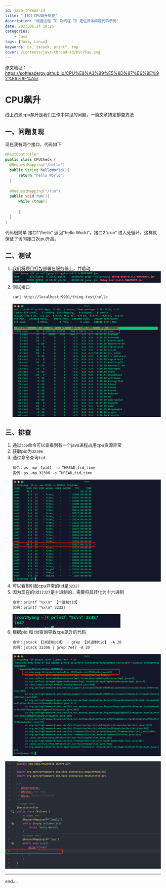 ```yaml
---
id: java-thread-id
title: "【转】CPU飙升排查"
description: "根据进程 ID 及线程 ID 定位具体问题代码示例"
date: 2023.06.24 10:26
categories:
    - Java
tags: [Java, Linux]
keywords: ps, jstack, printf, top
cover: /contents/java-thread-id/bVc7Fau.png
---
```


原文地址：https://softleadergy.github.io/CPU%E9%A3%99%E5%8D%87%E6%8E%92%E6%9F%A5/

# CPU飙升

线上资源cpu飙升是我们工作中常见的问题，一篇文章搞定排查方法

## 一、问题复现

现在我有两个接口，代码如下

```java
@RestController
public class CPUCheck {
  @RequestMapping("/hello")
  public String helloWorld(){
      return "hello World";
  }

  @RequestMapping("/run")
  public void run(){
      while (true){

      }
  }
}
```

代码很简单 接口1“/hello” 返回“hello World”，接口2“/run” 进入死循环，这样就保证了访问接口2cpu升高。

## 二、测试

1. 我们将项目打包部署在服务器上，并启动
    ![jar](/contents/java-thread-id/view.png)
2. 测试接口
    ```bash
    curl http://localhost:9901/thing-test/hello
    ```
    ![pid](/contents/java-thread-id/bVc7E9o-20230617142818168.png)

## 三、排查

1. 通过`top`命令可以查看到有一个java进程占用cpu资源异常
2. 获取pid为`32306`
3. 通过命令查询`tid`
    ```shell
    命令：ps -mp 【pid】 -o THREAD,tid,time
    实例：ps -mp 32306 -o THREAD,tid,time
    ```
    ![tid](/contents/java-thread-id/bVc7Fau.png)
4. 可以看到引起cpu异常的tid是`32327`
5. 因为现在的tid`32327`是十进制的，需要将其转化为十六进制
    ```shell
    命令：printf "%x\n" 【十进制tid】
    实例：printf "%x\n" 32327
    ```
    ![nid](/contents/java-thread-id/bVc7FaD.png)
6. 根据pid 和 tid查询导致cpu飙升的代码
    ```shell
    命令：jstack 【10进制pid】 | grep 【16进制tid】 -A 20
    实例：jstack 32306 | grep 7e47 -A 20
    ```
    ![jstack](/contents/java-thread-id/bVc7Fby-20230617143253173.png)

![src](/contents/java-thread-id/bVc7FbL.png)

---

end....